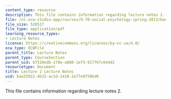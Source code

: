 ```yaml
---
content_type: resource
description: This file contains information regarding lecture notes 2.
file: /ol-ocw-studio-app/courses/9-70-social-psychology-spring-2013/bae259224b32ac1d14182e77e9750bd6_MIT9_70S13_Lect2.pdf
file_size: 520517
file_type: application/pdf
learning_resource_types:
- Lecture Notes
license: https://creativecommons.org/licenses/by-nc-sa/4.0/
ocw_type: OCWFile
parent_title: Lecture Notes
parent_type: CourseSection
parent_uid: b7510edb-170e-a880-1ef3-917767c644d2
resourcetype: Document
title: Lecture 2 Lecture Notes
uid: bae25922-4b32-ac1d-1418-2e77e9750bd6
---
```

This file contains information regarding lecture notes 2.